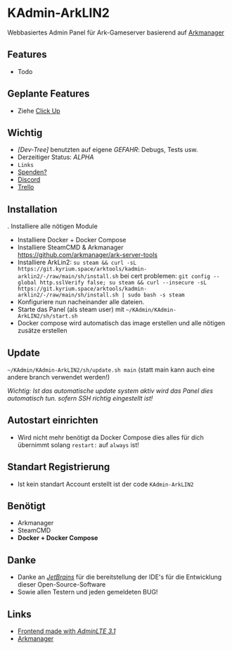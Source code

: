 # KAdmin-ArkLIN2

Webbasiertes Admin Panel für Ark-Gameserver basierend auf [Arkmanager](https://github.com/arkmanager/ark-server-tools)

## Features

* Todo

## Geplante Features

* Ziehe [Click Up](https://app.clickup.com/30351857/v/l/s/90060096400)

## Wichtig

* *[Dev-Tree]* benutzten auf eigene *GEFAHR*: Debugs, Tests usw.
* Derzeitiger Status: *ALPHA*
* `Links`
* [Spenden?](https://www.paypal.com/cgi-bin/webscr?shell=_s-xclick&hosted_button_id=68PT9KPRABVCU&source=url)
* [Discord](https://discord.gg/ykGnw49)
* [Trello](https://trello.com/b/8cKrUtSV)

## Installation

. Installiere alle nötigen Module

* Installiere Docker + Docker Compose
* Installiere SteamCMD &amp; Arkmanager https://github.com/arkmanager/ark-server-tools
* Installiere ArkLin2: `su steam && curl -sL https://git.kyrium.space/arktools/kadmin-arklin2/-/raw/main/sh/install.sh`
  bei cert
  problemen: `git config --global http.sslVerify false; su steam && curl --insecure -sL https://git.kyrium.space/arktools/kadmin-arklin2/-/raw/main/sh/install.sh | sudo bash -s steam`
* Konfiguriere nun nacheinander alle dateien.
* Starte das Panel (als steam user) mit `~/KAdmin/KAdmin-ArkLIN2/sh/start.sh`
* Docker compose wird automatisch das image erstellen und alle nötigen zusätze erstellen

## Update

`~/KAdmin/KAdmin-ArkLIN2/sh/update.sh main` (statt main kann auch eine andere branch verwendet werden!)

*Wichtig: Ist das automatische update system aktiv wird das Panel dies automatisch tun. sofern SSH richtig eingestellt
ist!*

## Autostart einrichten

- Wird nicht mehr benötigt da Docker Compose dies alles für dich übernimmt solang `restart:` auf `always` ist!

## Standart Registrierung

* Ist kein standart Account erstellt ist der code `KAdmin-ArkLIN2`

## Benötigt

* Arkmanager
* SteamCMD
* **Docker + Docker Compose**

## Danke

* Danke an [*JetBrains*](https://www.jetbrains.com) für die bereitstellung der IDE's für die Entwicklung dieser
  Open-Source-Software
* Sowie allen Testern und jeden gemeldeten BUG!

## Links

* [Frontend made with *AdminLTE 3.1*](https://github.com/ColorlibHQ/AdminLTE)
* [Arkmanager](https://github.com/arkmanager/ark-server-tools)